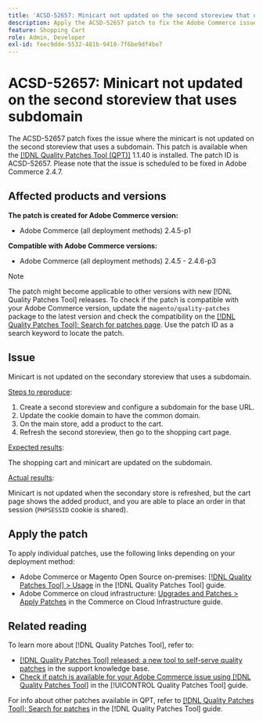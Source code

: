 ```yaml
---
title: 'ACSD-52657: Minicart not updated on the second storeview that uses subdomain'
description: Apply the ACSD-52657 patch to fix the Adobe Commerce issue where the minicart is not updated on the second storeview that uses a subdomain.
feature: Shopping Cart
role: Admin, Developer
exl-id: feec9dde-5532-481b-9410-7f6be9df4be7
---
```

# ACSD-52657: Minicart not updated on the second storeview that uses subdomain

The ACSD-52657 patch fixes the issue where the minicart is not updated on the second storeview that uses a subdomain. This patch is available when the [[!DNL Quality Patches Tool (QPT)]](https://experienceleague.adobe.com/en/docs/commerce-operations/tools/quality-patches-tool/quality-patches-tool-to-self-serve-quality-patches) 1.1.40 is installed. The patch ID is ACSD-52657. Please note that the issue is scheduled to be fixed in Adobe Commerce 2.4.7.

## Affected products and versions

**The patch is created for Adobe Commerce version:**

* Adobe Commerce (all deployment methods) 2.4.5-p1

**Compatible with Adobe Commerce versions:**

* Adobe Commerce (all deployment methods) 2.4.5 - 2.4.6-p3

>[!NOTE]
>
>The patch might become applicable to other versions with new [!DNL Quality Patches Tool] releases. To check if the patch is compatible with your Adobe Commerce version, update the `magento/quality-patches` package to the latest version and check the compatibility on the [[!DNL Quality Patches Tool]: Search for patches page](https://experienceleague.adobe.com/tools/commerce-quality-patches/index.html). Use the patch ID as a search keyword to locate the patch.

## Issue

Minicart is not updated on the secondary storeview that uses a subdomain.

<u>Steps to reproduce</u>:

1. Create a second storeview and configure a subdomain for the base URL.
1. Update the cookie domain to have the common domain.
1. On the main store, add a product to the cart.
1. Refresh the second storeview, then go to the shopping cart page.

<u>Expected results</u>:

The shopping cart and minicart are updated on the subdomain.

<u>Actual results</u>:

Minicart is not updated when the secondary store is refreshed, but the cart page shows the added product, and you are able to place an order in that session (`PHPSESSID` cookie is shared).

## Apply the patch

To apply individual patches, use the following links depending on your deployment method:

* Adobe Commerce or Magento Open Source on-premises: [[!DNL Quality Patches Tool] > Usage](/help/tools/quality-patches-tool/usage.md) in the [!DNL Quality Patches Tool] guide.
* Adobe Commerce on cloud infrastructure: [Upgrades and Patches > Apply Patches](https://experienceleague.adobe.com/docs/commerce-cloud-service/user-guide/develop/upgrade/apply-patches.html) in the Commerce on Cloud Infrastructure guide.

## Related reading

To learn more about [!DNL Quality Patches Tool], refer to:

* [[!DNL Quality Patches Tool] released: a new tool to self-serve quality patches](https://experienceleague.adobe.com/en/docs/commerce-operations/tools/quality-patches-tool/quality-patches-tool-to-self-serve-quality-patches) in the support knowledge base.
* [Check if patch is available for your Adobe Commerce issue using [!DNL Quality Patches Tool]](/help/tools/quality-patches-tool/patches-available-in-qpt/check-patch-for-magento-issue-with-magento-quality-patches.md) in the [!UICONTROL Quality Patches Tool] guide.


For info about other patches available in QPT, refer to [[!DNL Quality Patches Tool]: Search for patches](https://experienceleague.adobe.com/tools/commerce-quality-patches/index.html) in the [!DNL Quality Patches Tool] guide.
